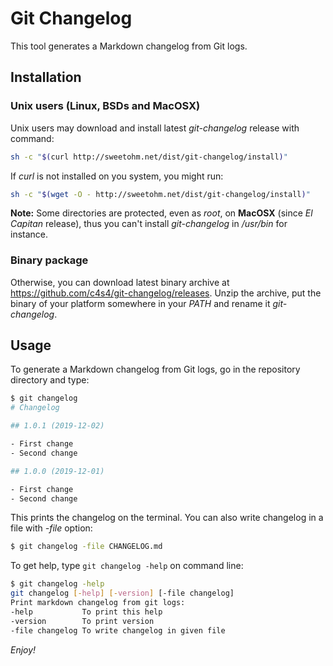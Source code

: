 # Git Changelog

This tool generates a Markdown changelog from Git logs.

## Installation

### Unix users (Linux, BSDs and MacOSX)

Unix users may download and install latest *git-changelog* release with command:

```bash
sh -c "$(curl http://sweetohm.net/dist/git-changelog/install)"
```

If *curl* is not installed on you system, you might run:

```bash
sh -c "$(wget -O - http://sweetohm.net/dist/git-changelog/install)"
```

**Note:** Some directories are protected, even as *root*, on **MacOSX** (since *El Capitan* release), thus you can't install *git-changelog* in */usr/bin* for instance.

### Binary package

Otherwise, you can download latest binary archive at <https://github.com/c4s4/git-changelog/releases>. Unzip the archive, put the binary of your platform somewhere in your *PATH* and rename it *git-changelog*.

## Usage

To generate a Markdown changelog from Git logs, go in the repository directory and type:

```bash
$ git changelog
# Changelog

## 1.0.1 (2019-12-02)

- First change
- Second change

## 1.0.0 (2019-12-01)

- First change
- Second change
```

This prints the changelog on the terminal. You can also write changelog in a file with *-file* option:

```bash
$ git changelog -file CHANGELOG.md
```

To get help, type `git changelog -help` on command line:

```bash
$ git changelog -help
git changelog [-help] [-version] [-file changelog]
Print markdown changelog from git logs:
-help           To print this help
-version        To print version
-file changelog To write changelog in given file
```

*Enjoy!*
